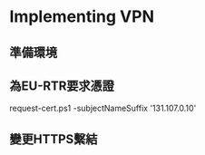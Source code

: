 # Implementing VPN

## 準備環境

## 為EU-RTR要求憑證

request-cert.ps1 -subjectNameSuffix '131.107.0.10'

## 變更HTTPS繫結